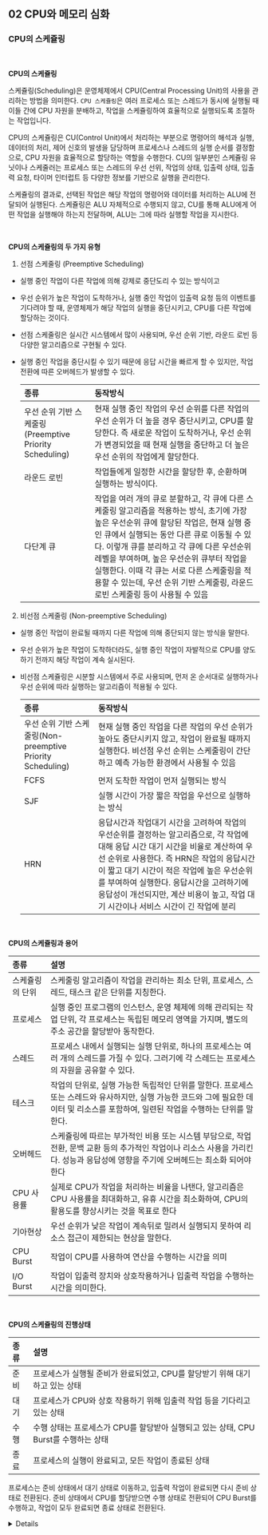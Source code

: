 ## 02 CPU와 메모리 심화

### CPU의 스케쥴링
<br/>

**CPU의 스케쥴링**<br/>

스케쥴링(Scheduling)은 운영체제에서 CPU(Central Processing Unit)의 사용을 관리하는 방법을 의미한다. `CPU 스케쥴링`은 여러 프로세스 또는 스레드가 동시에 실행될 때 이들 간에 CPU 자원을 분배하고, 작업을 스케쥴링하여 효율적으로 실행되도록 조절하는 작업입니다. 

CPU의 스케쥴링은 CU(Control Unit)에서 처리하는 부분으로 명령어의 해석과 실행, 데이터의 처리, 제어 신호의 발생을 담당하며 프로세스나 스레드의 실행 순서를 결정함으로, CPU 자원을 효율적으로 할당하는 역할을 수행한다. CU의 일부분인 스케쥴링 유닛이나 스케줄러는 프로세스 또는 스레드의 우선 선위, 작업의 상태, 입출력 상태, 입출력 요청, 타이머 인터럽트 등 다양한 정보를 기반으로 실행을 관리한다. 

스케쥴링의 결과로, 선택된 작업은 해당 작업의 명령어와 데이터를 처리하는 ALU에 전달되어 실행된다. 스케쥴링은 ALU 자체적으로 수행되지 않고, CU를 통해 ALU에게 어떤 작업을 실행해야 하는지 전달하며, ALU는 그에 따라 실행할 작업을 지시한다. 

<br/>

**CPU의 스케쥴링의 두 가지 유형**<br/>
1. 선점 스케줄링 (Preemptive Scheduling)
- 실행 중인 작업이 다른 작업에 의해 강제로 중단도리 수 있는 방식이고
- 우선 순위가 높은 작업이 도착하거나, 실행 중인 작업이 입출력 요청 등의 이벤트를 기다려야 할 때, 운영체제가 해당 작업의 실행을 중단시키고, CPU를 다른 작업에 할당하는 것이다. 
- 선점 스케줄링은 실시간 시스템에서 많이 사용되며, 우선 순위 기반, 라운드 로빈 등 다양한 알고리즘으로 구현될 수 있다. 
- 실행 중인 작업을 중단시킬 수 있기 때문에 응답 시간을 빠르게 할 수 있지만, 작업 전환에 따른 오버헤드가 발생할 수 있다. 

  |종류|동작방식|
  |:--|:--|
  |우선 순위 기반 스케줄링(Preemptive Priority Scheduling)|현재 실행 중인 작업의 우선 순위를 다른 작업의 우선 순위가 더 높을 경우 중단시키고, CPU를 할당한다. 즉 새로운 작업이 도착하거나, 우선 순위가 변경되었을 때 현재 실행을 중단하고 더 높은 우선 순위의 작업에게 할당한다.|
  |라운드 로빈|작업들에게 일정한 시간을 할당한 후, 순환하며 실행하는 방식이다.|
  |다단계 큐|작업을 여러 개의 큐로 분할하고, 각 큐에 다른 스케줄링 알고리즘을 적용하는 방식, 초기에 가장 높은 우선순위 큐에 할당된 작업은, 현재 실행 중인 큐에서 실행되는 동안 다른 큐로 이동될 수 있다. 이렇개 큐를 분리하고 각 큐에 다른 우선순위 레벨을 부여하며, 높은 우선순위 큐부터 작업을 실행한다. 이때 각 큐는 서로 다른 스케줄링을 적용할 수 있는데, 우선 순위 기반 스케줄링, 라운드 로빈 스케줄링 등이 사용될 수 있음|

2. 비선점 스케줄링 (Non-preemptive Scheduling)
- 실행 중인 작업이 완료될 때까지 다른 작업에 의해 중단되지 않는 방식을 말한다. 
- 우선 순위가 높은 작업이 도착하더라도, 실행 중인 작업이 자발적으로 CPU를 양도하기 전까지 해당 작업이 계속 실시된다. 
- 비선점 스케쥴링은 시분할 시스템에서 주로 사용되며, 먼저 온 순서대로 실행하거나 우선 순위에 따라 실행하는 알고리즘이 적용될 수 있다. 

  |종류|동작방식|
  |:--|:--|
  |우선 순위 기반 스케줄링(Non-preemptive Priority Scheduling)|현재 실행 중인 작업을 다른 작업의 우선 순위가 높아도 중단시키지 않고, 작업이 완료될 때까지 실행한다. 비선점 우선 순위는 스케줄링이 간단하고 예측 가능한 환경에서 사용될 수 있음|
  |FCFS|먼저 도착한 작업이 먼저 실행되는 방식|
  |SJF|실행 시간이 가장 짧은 작업을 우선으로 실행하는 방식|
  |HRN|응답시간과 작업대기 시간을 고려하여 작업의 우선순위를 결정하는 알고리즘으로, 각 작업에 대해 응답 시간 대기 시간을 비율로 계산하여 우선 순위로 사용한다. 즉 HRN은 작업의 응답시간이 짧고 대기 시간이 적은 작업에 높은 우선순위를 부여하여 실행한다. 응답시간을 고려하기에 응답성이 개선되지만, 계산 비용이 높고, 작업 대기 시간이나 서비스 시간이 긴 작업에 분리|

  <br/>

**CPU의 스케쥴링과 용어**<br/>

  |종류|설명|
  |:--|:--|
  |스케쥴링의 단위|스케줄링 알고리즘이 작업을 관리하는 최소 단위, 프로세스, 스레드, 태스크 같은 단위를 지칭한다.|
  |프로세스|실행 중인 프로그램의 인스턴스, 운영 체제에 의해 관리되는 작업 단위, 각 프로세스는 독립된 메모리 영역을 가지며, 별도의 주소 공간을 할당받아 동작한다. |
  |스레드|프로세스 내에서 실행되는 실행 단위로, 하나의 프로세스는 여러 개의 스레드를 가질 수 있다. 그러기에 각 스레드는 프로세스의 자원을 공유할 수 있다.|
  |테스크|작업의 단위로, 실행 가능한 독립적인 단위를 말한다. 프로세스 또는 스레드와 유사하지만, 실행 가능한 코드와 그에 필요한 데이터 및 리소스를 포함하여, 일련된 작업을 수행하는 단위를 말한다.|
  |오버헤드|스케쥴링에 따르는 부가적인 비용 또는 시스템 부담으로, 작업 전환, 문백 교환 등의 추가적인 작업이나 리소스 사용을 가리킨다. 성능과 응답성에 영향을 주기에 오버헤드는 최소화 되어야 한다|
  |CPU 사용률|실제로 CPU가 작업을 처리하는 비율을 나탠다, 알고리즘은 CPU 사용률을 최대화하고, 유휴 시간을 최소화하여, CPU의 활용도를 향상시키는 것을 목표로 한다|
  |기아현상| 우선 순위가 낮은 작업이 계속뒤로 밀려서 실행되지 못하여 리소스 접근이 제한되는 현상을 말한다.|
  |CPU Burst|작업이 CPU를 사용하여 연산을 수행하는 시간을 의미|
  |I/O Burst| 작업이 입출력 장치와 상호작용하거나 입출력 작업을 수행하는 시간을 의미한다.|
  

<br/>

**CPU의 스케쥴링의 진행상태**<br/>

  |종류|설명|
  |:--|:--|
  |준비|프로세스가 실행될 준비가 완료되었고, CPU를 할당받기 위해 대기하고 있는 상태|
  |대기|프로세스가 CPU와 상호 작용하기 위해 입출력 작업 등을 기다리고 있는 상태|
  |수행|수행 상태는 프로세스가 CPU를 할당받아 실행되고 있는 상태, CPU Burst를 수행하는 상태|
  |종료|프로세스의 실행이 완료되고, 모든 작업이 종료된 상태|

  프로세스는 준비 상태에서 대기 상태로 이동하고, 입출력 작업이 완료되면 다시 준비 상태로 전환된다. 준비 상태에서 CPU를 할당받으면 수행 상태로 전환되어 CPU Burst를 수행하고, 작업이 모두 완료되면 종료 상태로 전환된다.



<details>
<summay>정리전 내용들</summay>

**CPU 심화, 스케쥴링**
- 프로세서 : 프로그램을 실행해주는 주체 `ex. 카카오톡`
- 쓰레드 : 작업을 처리해주는 주제 `ex. 메시지 발송`
- CPU를 잘 사용하기 위해서는 프로세서를 잘 배정해야 한다. 이는 한정된 자원으로 최대한 성능을 이끌어내야 하기 때문이다. 
- 운영체제(OS)는 실행 대기중인 프로그램(프로세서)들에게 CPU 자원 배정을 적절히 하여 시스템의 성능을 끌어올릴 수 있게 됩니다. 

- `오버헤드 최소화` : 프로세서가 필요한 자원보다 더 많이 사용하는 것, `투머치`
- `사용률 최대화` : `알잘딱깔쎈`
- `공평하게 분배, 기아현상` : 프로세스가 자원할당을 못받아서 대기하고 있는 상태 

**CPU 심화, 스케쥴링 단위**
1. CPU Brust : 프로세서의 사용중에 연속적으로 CPU를 사용하는 구간, 실제 스케쥴링의 단위
2. I/O Brust : 입력대기, 출력 대기의 시간 
3. `스케쥴링 알고리즘의 평가` : CPU 이용률(작업처리하난 시간의 비율), 처리량(시간당 처리하는 프로세서의 수),  총 처리시간, 대기시간, 응답시간
 
**CPU 심화, 스케쥴링 종류**
1. 선점 스케쥴링 : OS가 나서서 CPU사용권을 '선점'하고, 특정 요건에 따라 각 프로세스의 요청이 있을 때 프로세스에게 분배하는 방식, OS가 필요에 따라 프로세스의 요청이 있을 때 강제로 회수할 수 있다. 

    - `우선순위 스케줄링` : 미리 주어진 프로세스의 우선순위에 따라서 할당, 그러나 우선순위가 낮은 프로세스는 할당되지 않기도 하는 문제가 있을 수 있으며, 대기사간이 높은 기아 현상이 발생될 수 있다.  
    - `라운드로빈` :정해진 시간 할당량 만큼 프로세스를 할당한 뒤, 작업이 끝난 프로세스는 준비완료 큐(순환 큐)의 가장 마지막에 가서 재할당을 기다리는 방법, `빈번한 문맥 전환(Context Switching)이 발생`
    - `다단계 큐` : 준비완료 큐를 여러개의 큐로 분류하여 각 큐가 각각 다른 스케쥴링 알고리즘을 가지는 방식. 메모리 크기, 우선순위, 유형 등 프로세스의 특성에 따라 하나의 큐에 영구적으로 할당

2. 비선점 스케쥴링 : 어떤 프로세스가 CPU를 할당받으면 그 프로세스가 종료되거나, 입출력 요구가 발생하여 자발적으로 중지될 때 까지 계속 실행되도록 보장하는 방법있다. 

    - 순서대로 처리되는 공정성, 응답시간을 예상
    - 호출빈도가 낮고, 문백교환에 의한 오버헤드가 적다.
    - 그러나 CPU 사용시간이 긴 프로세스가 다른 프로세스들을 대기시킬 수 있다는 단점 

    - `First Come , First Serve` : FIFO큐(먼저 입력된것 먼저 출력), 큐에 도착한 순서대로 
      - 호위효과(Convoy Effect) : 프로세서가 선점되면, 나머지 프로세서들이 대기하는 것 
    - `Shorted Job First` : 버스트 타임이 가장 짦은, 최단작업을 우선 스케쥴링 하는 알고리즘
      - 대기 시간이 가장 작다. 
      - 다음 프로세서의 버스트시간을 계산하기 어렵다는 단점이 있다. 
    - `Highest Response-ratio Next` : 우선순위를 계산하여 점유 불평등을 보완  

**CPU 스케줄링 정리**
1. 준비상태 : 예, 카카오톡을 띄워서 메시지를 입력하고 있을 때
2. 대기상태 : 카카오톡이 비활성화 되어있거나, 가만히 상대방의 답장을 기다릴때
3. 수행상태 : 사용자가 메시지를 발송하거나 상대방의 메시지를 수신할때
4. 종료상태 : 카카오톡 프로그램을 종료 


**메모리 심화, 캐시란?**

    메모리 계층은 경제성 때문이었다. 

- `캐시` : 데이터를 저장해 놓는 임시서장소로, CPU(MMU)가 메인 메모리에서 데이터를 읽어오는 작업을 처리할 때, 캐시가 중간에서 한번 더 메인메모리의 데이터를 복사해두는 거라고 보면 된다.
- `병목현상 개선` : 빠른 장치와 느린 장치 사이의 속도 차이를 줄이기 위한 메모리 
- 캐시는 계층과 계층 사이의 속도차이를 해결하기 위한 임시 저장소이다. 
- `레지스터` : CPU의 연산을 위한 저장소 
- `SRAM` : 말그대로 임시저장소 역할을 수행하기 구분합니다. 

**메모리 심화, 캐시와 지역성**
1. 시간 지역성 : 최근 사용한 데이터에 다시 접근하려는 특성으로, for문의 i에 해당된다. 

```javascript 
for(let i=0; i<5; i++){
	console.log(i) // 0 1 2 3 4
}
```

2. 공간 지역성 : 최근 접근한 데이터를 이루고 있는 공간이나 그 가까운 공간에 접근하는 특성으로, arr 배열 원소에 대한 공간을 의미한다. 

```javascript 
let arr = [];

for(let i=0; i<5; i++){
	arr.push(i)
}
// arr = [0,1,2,3,4]
```

**메모리 심화, 캐시 getter, Miss**
1. `캐시히트` : 캐시에서 원하는 데이터를 찾는 것, 위치도 가깝고 CPU 내부버스를 기반으로 작동
2. `캐시미스` : 해당 데이터가 없기에, 주메모리로 가서 데이터를 찾아오는 것, 
3. `캐시매핑` : 캐시의 히트률을 높이는 것이다. 
  - (1) 직접매핑 : 주소값으로 매핑, 충돌이 발생
  - (2) 연관매핑 : 순서를 일치하지 않고 관련성으로 매핑, 충돌은 적지만, 모든 블록을 탐색 느림
  - (3) 집한 연관 매핑 : 순서일치, 집합을 둬서 저장, 블록화, 검색이 효율적이다. 

**메모리 심화, 메모리 할당**
1. 연속할당 : 
  - 고정분할(내부 단편화 발생, 메모리보다 작은 프로그램이 작은 경우, 공간이 많이 비는 것)
  - 가변분할 방식(메모리보다 프로그램이 커서 들어가지 못하는 공간이 많이 발생)
2. 불연속 할당 : 운영체제에서 여러 개의 작업을 효율적으로 수행하는 부분에서 불연석 할당방식을 사용
  - 페이징 : 페이지 단위로 나누어, 메모리의 서로 다른 위치에 프로세서를 할당, 빈데이터의 크기가 균일하지 않은 문제가 사라지지만, 주소 변환이 복잡하다. 
  - 세그멘테이션 : 의미단위로 나누어, 공유와 보안 측면이 좋다. 빈데이터 크가가 균일하지 않은 문제 발생
  - 페이지드 세그멘테이션 : 공유나 보안은 세그먼트로, 문리적 메모리는 페이지로 나눈다. 

**메모리 심화, 메모리 할당, 페이지 교체 알고리즘**
1. 오프라인 알고리즘 : 입력 데이터를 모두 가지고 있는 알고리즘, 실행시간 공간 사용량을 예측할 수 있다. 
2. 시간기반 알고리즘
  - FIFO(First In First Out) : 가장 먼저 온 페이지를 교체 영역에 가장 먼저 놓는 방법, 구현이 간단하지만, 오래된 데이터가 최근에 사용된 데이터와 비슷한 경우에 성능이 저하될 수 있습니다.
  - LRU(Least Recently Used) : 참조가 가장 오래된 페이지를 교체하는 방법, 오랜된 것을 파악하기 위해 각 페이지마다 계수기, 스택을 두어야한다는 문제점 발생하지만, 캐시 히트(hit)율을 높일 수 있습니다. 
  - NUR(Not Used Recently) : clock 알고리즘 최근사용여부를 0,1로 표시하여 교체하는 방법
    - LRU : 데이터를 사용할 때마다 최근 사용 시간을 갱신
    - NUR : 사용하지 않은 데이터를 주기적으로 스캔하여 최근 사용 여부를 판단
3. 빈도기반 알고리즘 
  - LFU(Least Frequently Used) : 가장 참조 횟수가 적은 페이지를 교체, LFU 알고리즘은 일부 데이터가 빈번하게 사용되는 경우에는 성능 저하가 발생할 수 있습니다.


**리액트의 상태관리와 메모리**

리액트의 상태관리는 메모리 부분에서 중요한 요소이다. 대표적으로 `리덕스`와 `리액트쿼리` 라이브러리가 있고 이 둘은 메모리 측면에서 상태관리의 방식이 다르다. 간략하게 리덕스는 전역 상태를 관리하는 중앙 집중식 스토어를 사용하고, 리액트 쿼리는 캐시를 사용하여 컴포넌트 트리 내에서 데이터를 쿼리하고 관리한다. 

  - 컴포넌트 트리 : 컴포넌트들이 계층적으로 구성되는 구조
  - 쿼리 : 데이터를 요청하고 가져오는 작업으로, 컴포넌트가 필요한 데이터를 요청하고 해당 데이터를 캐싱하여 재사용할 수 있게 해준다. 
  - `컴포넌트 트리 내에서 데이터를 쿼리하고` : 컴포넌트는 필요한 데이터에 대한 쿼리를 수행하고, 이전에 캐싱된 데이터를 사용하여 성능을 향상시키고 중복된 요청을 피할 수 있게 된다. 

1. 리덕스와 메모리 : 리덕스의 상태는 주 메모리에 저장되며, 상태 변경 시 해당 상태를 사용하는 모든 컴포넌트가 업데이트 된다. 

  그러나 캐시에 대한 부분이 없기에 다른 컴포넌트로 이동한 후에 동일한 요청을 수행할 경우, 리덕스는 요청을 다시 실행한다. 이를 통해 중복된 네트워크 요청이 발생될 수 있고, 필요하지 않은 데이터 요청을 실행할 수 있다는 점을 의미한다. 그러기에 네트워크 요청과 관련된 성능 개선을 위해서는 캐싱, 메모이제이션 등의 방법을 추가로 사용하여 중복 요청을 피하고 불필요한 네트워트 요청을 최소화하는 작업이 필요하다. 

  - ThunkAPI 기준, Reselect와 같은 라이브러리를 사용하면 메모이제이션을 활용
  - ThunkAPI를 사용하면 리덕스에서 네트워크 요청을 수행할 수 있지만, 리액트 쿼리는 네트워크 요청에 특화된 상태 관리 라이브러리로써 더 효율적일 수 있습니다.
  - 리덕스와 ThunkAPI는 상태 관리와 비동기 작업을 위해 강력한 도구입니다. 그러나 네트워크 요청에 초점을 두는 경우에는 리액트 쿼리가 더 많은 기능과 편의성을 제공할 수 있습니다. 따라서 프로젝트의 요구 사항과 상황에 맞게 리액트 쿼리를 활용하여 네트워크 요청을 처리하는 것이 좋을 수 있습니다.

2. 리액트쿼리와 메모리 : 리액트의 공식 상태관리 라이브러리인데, 캐시를 사용하여 데이터를 저장하고 관리한다. 리액트 쿼리의 캐시는 컴포넌트 트리 내에서 데이터를 효율적으로 쿼리하고 캐싱하여 성능을 최적화한다. 컴포넌트는 데이터를 구독하고 필요한 경우 쿼리를 실행하여 데이터를 가져온다. 다른 컴포넌트에서 동일한 데이터에 대한 쿼리를 수행할 때 재사용될 수 있다. 

    이때 주의할 점은 해당 컴포넌트와 그 하위 컴포넌트 간에 데이터를 공유할 수 있도록 동작한다는 것이다. 그러나 형제 컴포넌트 간에는 직접적인 데이터 공유가 가능하지 않다. 이를 위해서는 데이터를 상위 컴포넌트의 상태로 끌어올리고, 이를 props로 하위 컴포넌트에 전달하여 형제 컴포넌트 간에 데이터 공유를 구현해야 한다. 

    이때, URL이 다르면 새로운 데이터 요청을 수행하는데, 같은 URL에 대한 동일한 요청에 대해서는 리액트 쿼리의 퀴리의 캐시에서 이전에 요청한 데이터를 가져온다. 즉 다른 컴포넌트로 이동했다가 해당 컴포넌트로 돌아오면, 리액트 쿼리는 이전에 쿼리한 데이터를 캐시에서 가져와서 사용한다. 이를 통해 중복 요청을 효과적으로 방지하고, 불필요한 네트워크 요청을 줄여 성능을 개선하는 데 도움이 된다. 
</details>